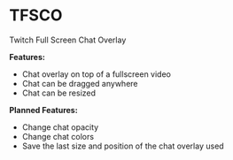 # TFSCO
Twitch Full Screen Chat Overlay

<b>Features:</b>
<ul>
  <li>Chat overlay on top of a fullscreen video</li>
  <li>Chat can be dragged anywhere</li>
  <li>Chat can be resized</li>
</ul>

<b>Planned Features:</b>
<ul>
  <li>Change chat opacity</li>
  <li>Change chat colors</li>
  <li>Save the last size and position of the chat overlay used</li>
</ul>
